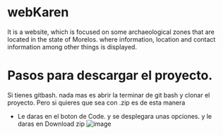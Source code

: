 # webKaren
It is a website, which is focused on some archaeological zones that are located in the state of Morelos. where information, location and contact information among other things is displayed.
#  Pasos para descargar el proyecto.
Si tienes gitbash. nada mas es abrir la terminar de git bash y clonar el proyecto. Pero si quieres que sea con .zip es de esta manera
 + Le daras en el boton de Code. y se desplegara unas opciones. y le daras en Download zip
  ![image](https://github.com/user-attachments/assets/69ef5b56-2aec-4bb9-9fee-cc3098fadbad)

